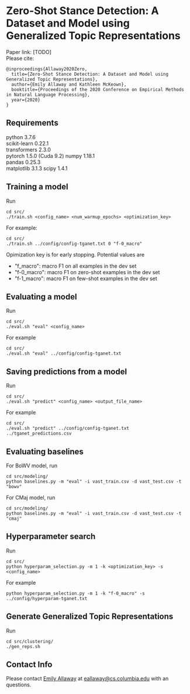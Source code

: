 # Zero-Shot Stance Detection: A Dataset and Model using Generalized Topic Representations

Paper link: [TODO]  
Please cite:
```angular2html
@inproceedings{Allaway2020Zero,
  title={Zero-Shot Stance Detection: A Dataset and Model using Generalized Topic Representations},
  author={Emily Allaway and Kathleen McKeown},
  booktitle={Proceedings of the 2020 Conference on Empirical Methods in Natural Language Processing},
  year={2020}
}
```

## Requirements
python                    3.7.6  
scikit-learn              0.22.1  
transformers              2.3.0  
pytorch                   1.5.0 (Cuda 9.2)
numpy                     1.18.1  
pandas                    0.25.3  
matplotlib                3.1.3
scipy                     1.4.1  

## Training a model
Run
```angular2html
cd src/
./train.sh <config_name> <num_warmup_epochs> <optimization_key>
```
For example:
```angular2html
cd src/
./train.sh ../config/config-tganet.txt 0 "f-0_macro"
```
Opimization key is for early stopping. Potential values are
- "f_macro": macro F1 on all examples in the dev set
- "f-0_macro": macro F1 on zero-shot examples in the dev set
- "f-1_macro": macro F1 on few-shot examples in the dev set

## Evaluating a model
Run
```angular2html
cd src/
./eval.sh "eval" <config_name> 
```

For example
```
cd src/
./eval.sh "eval" ../config/config-tganet.txt
```

## Saving predictions from a model
Run
```angular2html
cd src/
./eval.sh "predict" <config_name> <output_file_name>
```

For example
```angular2html
cd src/
./eval.sh "predict" ../config/config-tganet.txt ../tganet_predictions.csv
```


## Evaluating baselines
For BoWV model, run
```angular2html
cd src/modeling/
python baselines.py -m "eval" -i vast_train.csv -d vast_test.csv -t "bowv"
```

For CMaj model, run
```angular2html
cd src/modeling/
python baselines.py -m "eval" -i vast_train.csv -d vast_test.csv -t "cmaj"
```

## Hyperparameter search
Run
```angular2html
cd src/
python hyperparam_selection.py -m 1 -k <optimization_key> -s <config_name>
```

For example
```angular2html
python hyperparam_selection.py -m 1 -k "f-0_macro" -s ../config/hyperparam-tganet.txt
```

## Generate Generalized Topic Representations
Run
```angular2html
cd src/clustering/
./gen_reps.sh
```

## Contact Info
Please contact [Emily Allaway](http://www.cs.columbia.edu/~eallaway/) at [eallaway@cs.columbia.edu](eallaway@cs.columbia.edu) with an questions.
